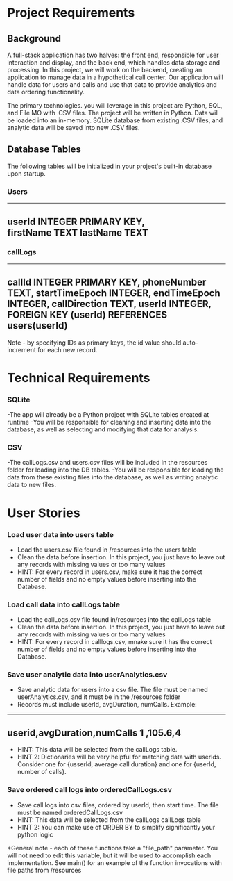 # Project Requirements 

## Background  

A full-stack application has two halves: the front end, responsible for user interaction and display, and the back end, which handles data storage and processing. In this project, we will work on the backend, creating an application to manage data in a hypothetical call center. Our application will handle data for users and calls and use that data to provide analytics and data ordering functionality.  

The primary technologies. you will leverage in this project are Python, SQL, and File MO with .CSV files. The project will be written in Python. Data will be loaded into an in-memory. SQLite database from existing .CSV files, and analytic data will be saved into new .CSV files. 

## Database Tables 

The following tables will be initialized in your project's built-in database upon startup.
 
### Users  
---
  userId INTEGER PRIMARY KEY,  
  firstName TEXT 
  lastName TEXT 
---
 
### callLogs 
---
callId INTEGER PRIMARY KEY, 
phoneNumber TEXT,
startTimeEpoch INTEGER, 
endTimeEpoch INTEGER, 
callDirection TEXT, 
userId INTEGER, 
FOREIGN KEY (userId) REFERENCES users(userId) 
---

Note - by specifying IDs as primary keys, the id value should auto-increment for each new record. 

# Technical Requirements 

### SQLite 

 -The app will already be a Python project with SQLite tables created at runtime 
 -You will be responsible for cleaning and inserting data into the database, as well as selecting and modifying that data for analysis. 

### CSV 

 -The callLogs.csv and users.csv files will be included in the resources folder for loading into the DB tables. 
 -You will be responsible for loading the data from these existing files into the database, as well as writing analytic data to new files. 

# User Stories 


### Load user data into users table 
 - Load the users.csv file found in /resources into the users table 
 - Clean the data before insertion. In this project, you just have to leave out any records with missing values or too many values 
 - HINT: For every record in users.csv, make sure it has the correct number of fields and no empty values before inserting into the Database.

### Load call data into callLogs table 
 - Load the callLogs.csv file found in/resources into the callLogs table 
 - Clean the data before insertion. In this project, you just have to leave out any records with missing values or too many values 
 - HINT: For every record in calllogs.csv, mnake sure it has the correct number of fields and no empty values before inserting into the Database.

### Save user analytic data into userAnalytics.csv 
 - Save analytic data for users into a csv file. The file must be named userAnalytics.csv, and it must be in the /resources folder 
 - Records must include userld, avgDuration, numCalls. Example:
 ---

  userid,avgDuration,numCalls 
  1 ,105.6,4
  --- 

 - HINT: This data will be selected from the callLogs table. 
 - HINT 2: Dictionaries will be very helpful for matching data with userlds. Consider one for {usserId, average call duration} and one for {userId, number of calls}. 

### Save ordered call logs into orderedCallLogs.csv 
 - Save call logs into csv files, ordered by userld, then start time. The file must be named orderedCallLogs.csv 
 - HINT: This data will be selected from the callLogs callLogs table 
 - HINT 2: You can make use of ORDER BY to simplify significantly your python logic 

 *General note - each of these functions take a "file_path" parameter. You will not need to edit this variable, but it will be used to accomplish each implementation. See main() for an example of the function invocations with file paths from /resources
